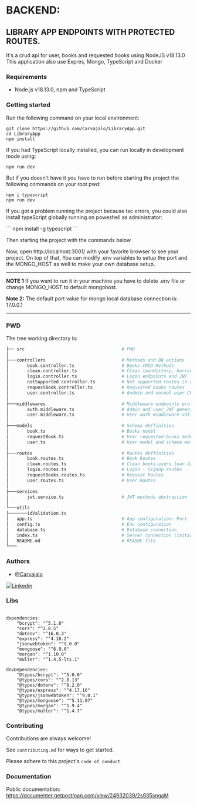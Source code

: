 # BACKEND:
## LIBRARY APP ENDPOINTS WITH PROTECTED ROUTES.

It's a crud api for user, books and requested books using NodeJS v18.13.0
This application also use Expres, Mongo, TypeScript and Docker
### Requirements

- Node.js v18.13.0, npm and TypeScript

### Getting started

Run the following command on your local environment:

```
git clone https://github.com/Carvajalo/LibraryApp.git
cd LibraryApp
npm install
```

If you had TypeScript locally installed, you can run locally in development mode using:

```
npm run dev
```

But if you doesn't have it you have to run before starting the project the following commands on your root pwd: 

```
npm i typescript
npm run dev

```

If you got a problem running the project because tsc errors, you could also install typeScript globally running on poweshell as administrator: 

´´´
npm install -g typescript
´´´

Then starting the project with the commands below

Now, open http://localhost:3001/ with your favorite browser to see your project. On top of that, You can modify .env variables to setup the port and the MONGO_HOST as well to make your own database setup.

---

**NOTE 1**
If you want to run it in your machine you have to delete .env file or change MONGO_HOST to default mongohost. 

**Note 2:** 
The default port value for mongo local database connection is: 17.0.0.1 


---

### PWD

The tree working directory is:

```bash
├── src                                     # PWD
│
├───controllers                             # Methods and DB actions
│       book.controller.ts                  # Books CRUD Methods
│       clean.controller.ts                 # Clean loanHistory, borrowedBooks and Requested books data from User, Books and Request
│       login.controller.ts                 # Login endpoints and JWT 
│       notSupported.controller.ts          # Not supported routes in case of need
│       requestBook.controller.ts           # Requested books routes
│       user.controller.ts                  # Andmin and normal user CRUD controller 
│
├───middlewares                             # Middleware endpoints protection
│       auth.middleware.ts                  # Admin and user JWT generation
│       user.middleware.ts                  # User auth middleware validation
│
├───models                                  # Schema deffinition
│       book.ts                             # Books model
│       requestBook.ts                      # User requested books model
│       user.ts                             # User model and schema methods
│
├───routes                                  # Routes deffinition
│       book.routes.ts                      # Book Routes
│       clean.routes.ts                     # Clean books-users loan data
│       login.routes.ts                     # Login - SignUp routes
│       requestBooks.routes.ts              # Request Routes
│       user.routes.ts                      # User Routes
│
├───services
│       jwt.service.ts                      # JWT methods abstraction
│
└───utils
├───────idValidation.ts
│   app.ts                                  # App configuration: Port - middlewares - Routes
│   config.ts                               # Env configuration
│   database.ts                             # Database connection
│   index.ts                                # Server connection (initialization)
│   README.md                               # README file
└───

```

### Authors

- [@Carvajalo](https://github.com/Carvajalo)

[![Linkedin](https://img.shields.io/badge/LinkedIn-0077B5?style=for-the-badge&logo=linkedin&logoColor=white)](https://www.linkedin.com/in/carvajalo/)
### Libs

```

dependencies:
    "bcrypt": "^5.1.0"
    "cors": "^2.8.5"
    "dotenv": "^16.0.3"
    "express": "^4.18.2"
    "jsonwebtoken": "^9.0.0"
    "mongoose": "^6.9.0"
    "morgan": "^1.10.0"
    "multer": "^1.4.5-lts.1"

devDependencies:
    "@types/bcrypt": "^5.0.0"
    "@types/cors": "^2.8.13"
    "@types/dotenv": "^8.2.0"
    "@types/express": "^4.17.16"
    "@types/jsonwebtoken": "^9.0.1"
    "@types/mongoose": "^5.11.97"
    "@types/morgan": "^1.9.4"
    "@types/multer": "^1.4.7"

```
### Contributing

Contributions are always welcome!

See `contributing.md` for ways to get started.

Please adhere to this project's `code of conduct`.


### Documentation

Public documentation: https://documenter.getpostman.com/view/24932039/2s935sngaM
